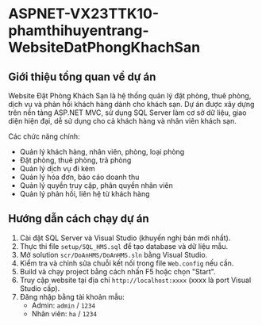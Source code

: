 # ASPNET-VX23TTK10-phamthihuyentrang-WebsiteDatPhongKhachSan
## Giới thiệu tổng quan về dự án
Website Đặt Phòng Khách Sạn là hệ thống quản lý đặt phòng, thuê phòng, dịch vụ và phản hồi khách hàng dành cho khách sạn. Dự án được xây dựng trên nền tảng ASP.NET MVC, sử dụng SQL Server làm cơ sở dữ liệu, giao diện hiện đại, dễ sử dụng cho cả khách hàng và nhân viên khách sạn.

Các chức năng chính:
- Quản lý khách hàng, nhân viên, phòng, loại phòng
- Đặt phòng, thuê phòng, trả phòng
- Quản lý dịch vụ đi kèm
- Quản lý hóa đơn, báo cáo doanh thu
- Quản lý quyền truy cập, phân quyền nhân viên
- Quản lý phản hồi, liên hệ từ khách hàng

## Hướng dẫn cách chạy dự án
1. Cài đặt SQL Server và Visual Studio (khuyến nghị bản mới nhất).
2. Thực thi file `setup/SQL_HMS.sql` để tạo database và dữ liệu mẫu.
3. Mở solution `scr/DoAnHMS/DoAnHMS.sln` bằng Visual Studio.
4. Kiểm tra và chỉnh sửa chuỗi kết nối trong file `Web.config` nếu cần.
5. Build và chạy project bằng cách nhấn F5 hoặc chọn "Start".
6. Truy cập website tại địa chỉ `http://localhost:xxxx` (xxxx là port Visual Studio cấp).
7. Đăng nhập bằng tài khoản mẫu:
   - Admin: `admin` / `1234`
   - Nhân viên: `ha` / `1234`